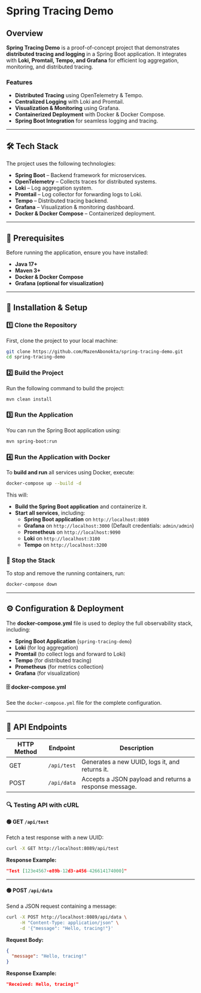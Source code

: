 # Spring Tracing Demo

## Overview

**Spring Tracing Demo** is a proof-of-concept project that demonstrates **distributed tracing and logging** in a Spring Boot application. It integrates with **Loki, Promtail, Tempo, and Grafana** for efficient log aggregation, monitoring, and distributed tracing.

### Features

- **Distributed Tracing** using OpenTelemetry & Tempo.
- **Centralized Logging** with Loki and Promtail.
- **Visualization & Monitoring** using Grafana.
- **Containerized Deployment** with Docker & Docker Compose.
- **Spring Boot Integration** for seamless logging and tracing.

---

## 🛠️ Tech Stack

The project uses the following technologies:

- **Spring Boot** – Backend framework for microservices.
- **OpenTelemetry** – Collects traces for distributed systems.
- **Loki** – Log aggregation system.
- **Promtail** – Log collector for forwarding logs to Loki.
- **Tempo** – Distributed tracing backend.
- **Grafana** – Visualization & monitoring dashboard.
- **Docker & Docker Compose** – Containerized deployment.

---

## 🔧 Prerequisites

Before running the application, ensure you have installed:

- **Java 17+**
- **Maven 3+**
- **Docker & Docker Compose**
- **Grafana (optional for visualization)**

---

## 🚀 Installation & Setup

### 1️⃣ Clone the Repository

First, clone the project to your local machine:

```sh
git clone https://github.com/MazenAbonokta/spring-tracing-demo.git
cd spring-tracing-demo
```

### 2️⃣ Build the Project

Run the following command to build the project:

```sh
mvn clean install
```

### 3️⃣ Run the Application

You can run the Spring Boot application using:

```sh
mvn spring-boot:run
```

### 4️⃣ Run the Application with Docker

To **build and run** all services using Docker, execute:

```sh
docker-compose up --build -d
```

This will:
- **Build the Spring Boot application** and containerize it.
- **Start all services**, including:
  - **Spring Boot application** on `http://localhost:8089`
  - **Grafana** on `http://localhost:3000` (Default credentials: `admin/admin`)
  - **Prometheus** on `http://localhost:9090`
  - **Loki** on `http://localhost:3100`
  - **Tempo** on `http://localhost:3200`

### 🚫 Stop the Stack

To stop and remove the running containers, run:

```sh
docker-compose down
```

---

## ⚙️ Configuration & Deployment

The **docker-compose.yml** file is used to deploy the full observability stack, including:
- **Spring Boot Application** (`spring-tracing-demo`)
- **Loki** (for log aggregation)
- **Promtail** (to collect logs and forward to Loki)
- **Tempo** (for distributed tracing)
- **Prometheus** (for metrics collection)
- **Grafana** (for visualization)

#### 🗄 **docker-compose.yml**

See the `docker-compose.yml` file for the complete configuration.

---

## 🔗 API Endpoints

| HTTP Method | Endpoint               | Description                                   |
|------------|------------------------|-----------------------------------------------|
| GET        | `/api/test`             | Generates a new UUID, logs it, and returns it. |
| POST       | `/api/data`             | Accepts a JSON payload and returns a response message. |

### 🔍 Testing API with cURL

#### 🟢 **GET `/api/test`**
Fetch a test response with a new UUID:

```sh
curl -X GET http://localhost:8089/api/test
```

**Response Example:**
```json
"Test [123e4567-e89b-12d3-a456-426614174000]"
```

---

#### 🟢 **POST `/api/data`**
Send a JSON request containing a message:

```sh
curl -X POST http://localhost:8089/api/data \
     -H "Content-Type: application/json" \
     -d '{"message": "Hello, tracing!"}'
```

**Request Body:**
```json
{
  "message": "Hello, tracing!"
}
```

**Response Example:**
```json
"Received: Hello, tracing!"
```


